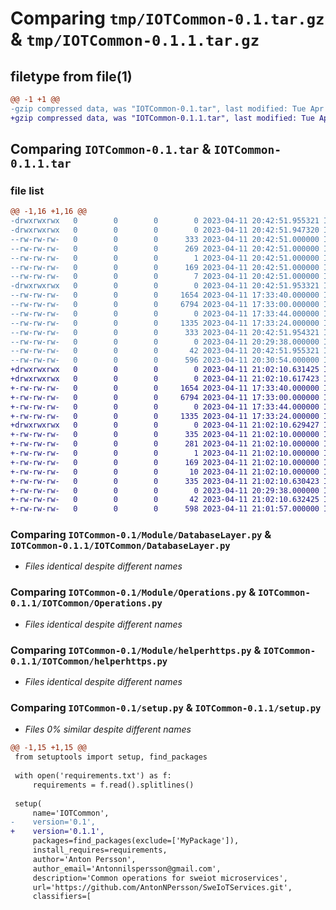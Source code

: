 # Comparing `tmp/IOTCommon-0.1.tar.gz` & `tmp/IOTCommon-0.1.1.tar.gz`

## filetype from file(1)

```diff
@@ -1 +1 @@
-gzip compressed data, was "IOTCommon-0.1.tar", last modified: Tue Apr 11 20:42:51 2023, max compression
+gzip compressed data, was "IOTCommon-0.1.1.tar", last modified: Tue Apr 11 21:02:10 2023, max compression
```

## Comparing `IOTCommon-0.1.tar` & `IOTCommon-0.1.1.tar`

### file list

```diff
@@ -1,16 +1,16 @@
-drwxrwxrwx   0        0        0        0 2023-04-11 20:42:51.955321 IOTCommon-0.1/
-drwxrwxrwx   0        0        0        0 2023-04-11 20:42:51.947320 IOTCommon-0.1/IOTCommon.egg-info/
--rw-rw-rw-   0        0        0      333 2023-04-11 20:42:51.000000 IOTCommon-0.1/IOTCommon.egg-info/PKG-INFO
--rw-rw-rw-   0        0        0      269 2023-04-11 20:42:51.000000 IOTCommon-0.1/IOTCommon.egg-info/SOURCES.txt
--rw-rw-rw-   0        0        0        1 2023-04-11 20:42:51.000000 IOTCommon-0.1/IOTCommon.egg-info/dependency_links.txt
--rw-rw-rw-   0        0        0      169 2023-04-11 20:42:51.000000 IOTCommon-0.1/IOTCommon.egg-info/requires.txt
--rw-rw-rw-   0        0        0        7 2023-04-11 20:42:51.000000 IOTCommon-0.1/IOTCommon.egg-info/top_level.txt
-drwxrwxrwx   0        0        0        0 2023-04-11 20:42:51.953321 IOTCommon-0.1/Module/
--rw-rw-rw-   0        0        0     1654 2023-04-11 17:33:40.000000 IOTCommon-0.1/Module/DatabaseLayer.py
--rw-rw-rw-   0        0        0     6794 2023-04-11 17:33:00.000000 IOTCommon-0.1/Module/Operations.py
--rw-rw-rw-   0        0        0        0 2023-04-11 17:33:44.000000 IOTCommon-0.1/Module/__init__.py
--rw-rw-rw-   0        0        0     1335 2023-04-11 17:33:24.000000 IOTCommon-0.1/Module/helperhttps.py
--rw-rw-rw-   0        0        0      333 2023-04-11 20:42:51.954321 IOTCommon-0.1/PKG-INFO
--rw-rw-rw-   0        0        0        0 2023-04-11 20:29:38.000000 IOTCommon-0.1/README.txt
--rw-rw-rw-   0        0        0       42 2023-04-11 20:42:51.955321 IOTCommon-0.1/setup.cfg
--rw-rw-rw-   0        0        0      596 2023-04-11 20:30:54.000000 IOTCommon-0.1/setup.py
+drwxrwxrwx   0        0        0        0 2023-04-11 21:02:10.631425 IOTCommon-0.1.1/
+drwxrwxrwx   0        0        0        0 2023-04-11 21:02:10.617423 IOTCommon-0.1.1/IOTCommon/
+-rw-rw-rw-   0        0        0     1654 2023-04-11 17:33:40.000000 IOTCommon-0.1.1/IOTCommon/DatabaseLayer.py
+-rw-rw-rw-   0        0        0     6794 2023-04-11 17:33:00.000000 IOTCommon-0.1.1/IOTCommon/Operations.py
+-rw-rw-rw-   0        0        0        0 2023-04-11 17:33:44.000000 IOTCommon-0.1.1/IOTCommon/__init__.py
+-rw-rw-rw-   0        0        0     1335 2023-04-11 17:33:24.000000 IOTCommon-0.1.1/IOTCommon/helperhttps.py
+drwxrwxrwx   0        0        0        0 2023-04-11 21:02:10.629427 IOTCommon-0.1.1/IOTCommon.egg-info/
+-rw-rw-rw-   0        0        0      335 2023-04-11 21:02:10.000000 IOTCommon-0.1.1/IOTCommon.egg-info/PKG-INFO
+-rw-rw-rw-   0        0        0      281 2023-04-11 21:02:10.000000 IOTCommon-0.1.1/IOTCommon.egg-info/SOURCES.txt
+-rw-rw-rw-   0        0        0        1 2023-04-11 21:02:10.000000 IOTCommon-0.1.1/IOTCommon.egg-info/dependency_links.txt
+-rw-rw-rw-   0        0        0      169 2023-04-11 21:02:10.000000 IOTCommon-0.1.1/IOTCommon.egg-info/requires.txt
+-rw-rw-rw-   0        0        0       10 2023-04-11 21:02:10.000000 IOTCommon-0.1.1/IOTCommon.egg-info/top_level.txt
+-rw-rw-rw-   0        0        0      335 2023-04-11 21:02:10.630423 IOTCommon-0.1.1/PKG-INFO
+-rw-rw-rw-   0        0        0        0 2023-04-11 20:29:38.000000 IOTCommon-0.1.1/README.txt
+-rw-rw-rw-   0        0        0       42 2023-04-11 21:02:10.632425 IOTCommon-0.1.1/setup.cfg
+-rw-rw-rw-   0        0        0      598 2023-04-11 21:01:57.000000 IOTCommon-0.1.1/setup.py
```

### Comparing `IOTCommon-0.1/Module/DatabaseLayer.py` & `IOTCommon-0.1.1/IOTCommon/DatabaseLayer.py`

 * *Files identical despite different names*

### Comparing `IOTCommon-0.1/Module/Operations.py` & `IOTCommon-0.1.1/IOTCommon/Operations.py`

 * *Files identical despite different names*

### Comparing `IOTCommon-0.1/Module/helperhttps.py` & `IOTCommon-0.1.1/IOTCommon/helperhttps.py`

 * *Files identical despite different names*

### Comparing `IOTCommon-0.1/setup.py` & `IOTCommon-0.1.1/setup.py`

 * *Files 0% similar despite different names*

```diff
@@ -1,15 +1,15 @@
 from setuptools import setup, find_packages
 
 with open('requirements.txt') as f:
     requirements = f.read().splitlines()
 
 setup(
     name='IOTCommon',
-    version='0.1',
+    version='0.1.1',
     packages=find_packages(exclude=['MyPackage']),
     install_requires=requirements,
     author='Anton Persson',
     author_email='Antonnilspersson@gmail.com',
     description='Common operations for sweiot microservices',
     url='https://github.com/AntonNPersson/SweIoTServices.git',
     classifiers=[
```

